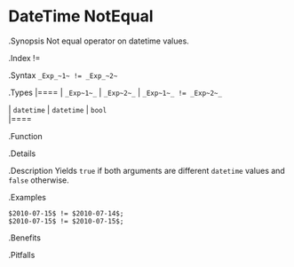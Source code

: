 # DateTime NotEqual

.Synopsis
Not equal operator on datetime values.

.Index
!=

.Syntax
`_Exp_~1~ != _Exp_~2~`

.Types
|====
| `_Exp~1~_`      | `_Exp~2~_`      | `_Exp~1~_ != _Exp~2~_` 

| `datetime`     |  `datetime`    | `bool`               
|====

.Function

.Details

.Description
Yields `true` if both arguments are different `datetime` values and `false` otherwise.

.Examples
```rascal-shell
$2010-07-15$ != $2010-07-14$;
$2010-07-15$ != $2010-07-15$;
```

.Benefits

.Pitfalls

